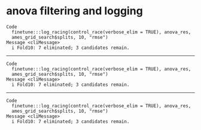 # anova filtering and logging

    Code
      finetune:::log_racing(control_race(verbose_elim = TRUE), anova_res,
      ames_grid_search$splits, 10, "rmse")
    Message <cliMessage>
      i Fold10: 7 eliminated; 3 candidates remain.

---

    Code
      finetune:::log_racing(control_race(verbose_elim = TRUE), anova_res,
      ames_grid_search$splits, 10, "rmse")
    Message <cliMessage>
      i Fold10: 7 eliminated; 3 candidates remain.

---

    Code
      finetune:::log_racing(control_race(verbose_elim = TRUE), anova_res,
      ames_grid_search$splits, 10, "rmse")
    Message <cliMessage>
      i Fold10: 7 eliminated; 3 candidates remain.

